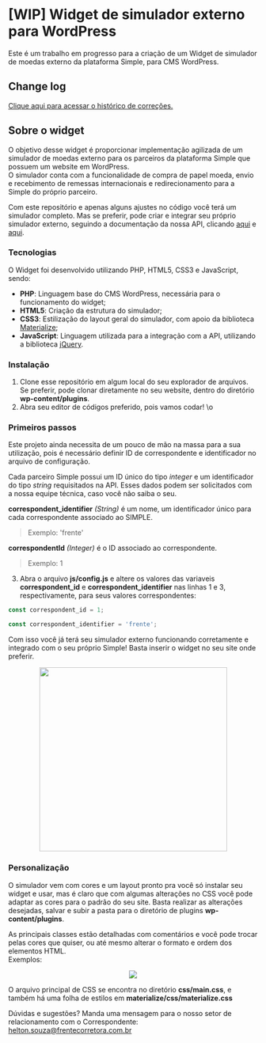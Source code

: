 # [WIP] Widget de simulador externo para WordPress
Este é um trabalho em progresso para a criação de um Widget de simulador de moedas externo da plataforma Simple, para CMS WordPress.

## Change log
[Clique aqui para acessar o histórico de correções.](https://github.com/Frente-Corretora/simulator-widget/blob/master/change-log.md)

## Sobre o widget
O objetivo desse widget é proporcionar implementação agilizada de um simulador de moedas externo para os parceiros da plataforma Simple que possuem um website em WordPress.  
O simulador conta com a funcionalidade de compra de papel moeda, envio e recebimento de remessas internacionais e redirecionamento para a Simple do próprio parceiro.

Com este repositório e apenas alguns ajustes no código você terá um simulador completo. Mas se preferir, pode criar e integrar seu próprio simulador externo, seguindo a documentação da nossa API, clicando [aqui](https://github.com/Frente-Corretora/public-docs/blob/master/external-price-simulator.md) e [aqui](https://github.com/Frente-Corretora/public-docs/blob/master/external-remittance-simulator.md).

### Tecnologias
O Widget foi desenvolvido utilizando PHP, HTML5, CSS3 e JavaScript, sendo:
- **PHP**: Linguagem base do CMS WordPress, necessária para o funcionamento do widget;
- **HTML5**: Criação da estrutura do simulador;
- **CSS3**: Estilização do layout geral do simulador, com apoio da biblioteca [Materialize](https://github.com/Dogfalo/materialize);
- **JavaScript**: Linguagem utilizada para a integração com a API, utilizando a biblioteca [jQuery](https://github.com/topics/jquery).

### Instalação
1. Clone esse repositório em algum local do seu explorador de arquivos. Se preferir, pode clonar diretamente no seu website, dentro do diretório **wp-content/plugins**.
2. Abra seu editor de códigos preferido, pois vamos codar! \o

### Primeiros passos
Este projeto ainda necessita de um pouco de mão na massa para a sua utilização, pois é necessário definir ID de correspondente e identificador no arquivo de configuração. 

Cada parceiro Simple possui um ID único do tipo *integer* e um identificador do tipo *string* requisitados na API. Esses dados podem ser solicitados com a nossa equipe técnica, caso você não saiba o seu.

**correspondent_identifier** *(String)* é um nome, um identificador único para cada correspondente associado ao SIMPLE.
> Exemplo: 'frente'

**correspondentId** *(Integer)* é o ID associado ao correspondente.
> Exemplo: 1

3. Abra o arquivo **js/config.js** e altere os valores das variaveis **correspondent_id** e **correspondent_identifier** nas linhas 1 e 3, respectivamente, para seus valores correspondentes:
```javascript
const correspondent_id = 1;

const correspondent_identifier = 'frente';
```

Com isso você já terá seu simulador externo funcionando corretamente e integrado com o seu próprio Simple! Basta inserir o widget no seu site onde preferir.

<p align="center">
<img width="379" height="372" src="https://cdn.cambioonline.com.br/2020/04/06145428/screenshot_61.png">
</p>

### Personalização
O simulador vem com cores e um layout pronto pra você só instalar seu widget e usar, mas é claro que com algumas alterações no CSS você pode adaptar as cores para o padrão do seu site. Basta realizar as alterações desejadas, salvar e subir a pasta para o diretório de plugins **wp-content/plugins**. 

As principais classes estão detalhadas com comentários e você pode trocar pelas cores que quiser, ou até mesmo alterar o formato e ordem dos elementos HTML.  
Exemplos:
<p align="center">
<img src="https://cdn.cambioonline.com.br/2020/04/06152720/colagem_simuladores.jpg">
</p>

O arquivo principal de CSS se encontra no diretório **css/main.css**, e também há uma folha de estilos em **materialize/css/materialize.css**

Dúvidas e sugestões? Manda uma mensagem para o nosso setor de relacionamento com o Correspondente: [helton.souza@frentecorretora.com.br](mailto:helton.souza@frentecorretora.com.br)
